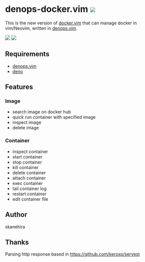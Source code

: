 # denops-docker.vim ![](https://img.shields.io/badge/powered%20by-denops-blueviolet)
This is the new version of [docker.vim](https://github.com/skanehira/docker.vim) that can manage docker in vim/Neovim, written in [denops.vim](https://github.com/vim-denops/denops.vim).  

![](https://i.gyazo.com/82a4ebcc8744bb1f76e5e397b2771f8d.png)
![](https://i.gyazo.com/f18eb1594398fc6822a40d3dc367a44e.png)

## Requirements
- [denops.vim](https://github.com/vim-denops/denops.vim)
- [deno](https://deno.land)

## Features
### Image
- search image on docker hub
- quick run container with specified image
- inspect image
- delete image

### Container
- inspect container
- start container
- stop container
- kill container
- delete container
- attach container
- exec container
- tail container log
- restart container
- edit container file

## Author
skanehira

## Thanks
Parsing http response based in https://github.com/keroxp/servest
